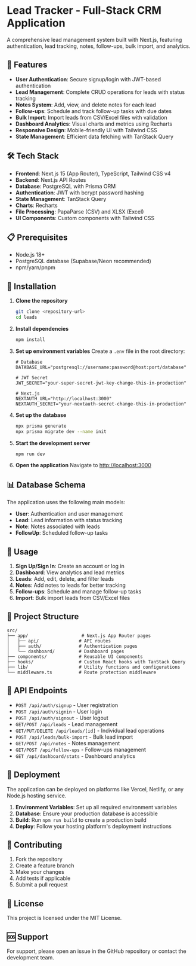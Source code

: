 # Lead Tracker - Full-Stack CRM Application

A comprehensive lead management system built with Next.js, featuring authentication, lead tracking, notes, follow-ups, bulk import, and analytics.

## 🚀 Features

- **User Authentication**: Secure signup/login with JWT-based authentication
- **Lead Management**: Complete CRUD operations for leads with status tracking
- **Notes System**: Add, view, and delete notes for each lead
- **Follow-ups**: Schedule and track follow-up tasks with due dates
- **Bulk Import**: Import leads from CSV/Excel files with validation
- **Dashboard Analytics**: Visual charts and metrics using Recharts
- **Responsive Design**: Mobile-friendly UI with Tailwind CSS
- **State Management**: Efficient data fetching with TanStack Query

## 🛠️ Tech Stack

- **Frontend**: Next.js 15 (App Router), TypeScript, Tailwind CSS v4
- **Backend**: Next.js API Routes
- **Database**: PostgreSQL with Prisma ORM
- **Authentication**: JWT with bcrypt password hashing
- **State Management**: TanStack Query
- **Charts**: Recharts
- **File Processing**: PapaParse (CSV) and XLSX (Excel)
- **UI Components**: Custom components with Tailwind CSS

## 📋 Prerequisites

- Node.js 18+
- PostgreSQL database (Supabase/Neon recommended)
- npm/yarn/pnpm

## 🔧 Installation

1. **Clone the repository**
   ```bash
   git clone <repository-url>
   cd leads
   ```

2. **Install dependencies**
   ```bash
   npm install
   ```

3. **Set up environment variables**
   Create a `.env` file in the root directory:
   ```env
   # Database
   DATABASE_URL="postgresql://username:password@host:port/database"

   # JWT Secret
   JWT_SECRET="your-super-secret-jwt-key-change-this-in-production"

   # Next.js
   NEXTAUTH_URL="http://localhost:3000"
   NEXTAUTH_SECRET="your-nextauth-secret-change-this-in-production"
   ```

4. **Set up the database**
   ```bash
   npx prisma generate
   npx prisma migrate dev --name init
   ```

5. **Start the development server**
   ```bash
   npm run dev
   ```

6. **Open the application**
   Navigate to [http://localhost:3000](http://localhost:3000)

## 📊 Database Schema

The application uses the following main models:

- **User**: Authentication and user management
- **Lead**: Lead information with status tracking
- **Note**: Notes associated with leads
- **FollowUp**: Scheduled follow-up tasks

## 🎯 Usage

1. **Sign Up/Sign In**: Create an account or log in
2. **Dashboard**: View analytics and lead metrics
3. **Leads**: Add, edit, delete, and filter leads
4. **Notes**: Add notes to leads for better tracking
5. **Follow-ups**: Schedule and manage follow-up tasks
6. **Import**: Bulk import leads from CSV/Excel files

## 📁 Project Structure

```
src/
├── app/                    # Next.js App Router pages
│   ├── api/               # API routes
│   ├── auth/              # Authentication pages
│   └── dashboard/         # Dashboard pages
├── components/            # Reusable UI components
├── hooks/                 # Custom React hooks with TanStack Query
├── lib/                   # Utility functions and configurations
└── middleware.ts          # Route protection middleware
```

## 🔐 API Endpoints

- `POST /api/auth/signup` - User registration
- `POST /api/auth/signin` - User login
- `POST /api/auth/signout` - User logout
- `GET/POST /api/leads` - Lead management
- `GET/PUT/DELETE /api/leads/[id]` - Individual lead operations
- `POST /api/leads/bulk-import` - Bulk lead import
- `GET/POST /api/notes` - Notes management
- `GET/POST /api/follow-ups` - Follow-ups management
- `GET /api/dashboard/stats` - Dashboard analytics

## 🚀 Deployment

The application can be deployed on platforms like Vercel, Netlify, or any Node.js hosting service.

1. **Environment Variables**: Set up all required environment variables
2. **Database**: Ensure your production database is accessible
3. **Build**: Run `npm run build` to create a production build
4. **Deploy**: Follow your hosting platform's deployment instructions

## 🤝 Contributing

1. Fork the repository
2. Create a feature branch
3. Make your changes
4. Add tests if applicable
5. Submit a pull request

## 📝 License

This project is licensed under the MIT License.

## 🆘 Support

For support, please open an issue in the GitHub repository or contact the development team.
